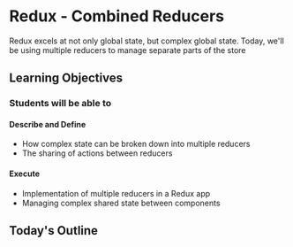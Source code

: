 # Redux - Combined Reducers

Redux excels at not only global state, but complex global state. Today, we'll be using multiple reducers to manage separate parts of the store

## Learning Objectives

### Students will be able to

#### Describe and Define

- How complex state can be broken down into multiple reducers
- The sharing of actions between reducers

#### Execute

- Implementation of multiple reducers in a Redux app
- Managing complex shared state between components

## Today's Outline

<!-- To Be Completed By Instructor -->
